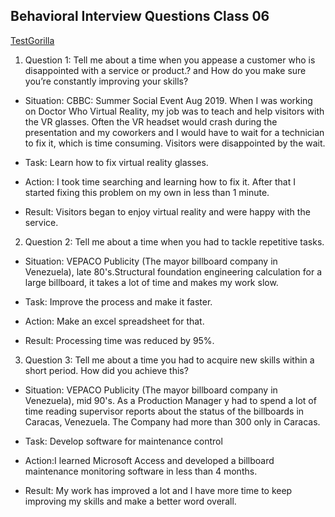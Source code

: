 ## Behavioral Interview Questions Class 06

[TestGorilla](https://www.testgorilla.com/blog/behavioral-interview-questions/?utm_term=&utm_campaign=Performance+Max+%7C+UK&utm_source=google&utm_medium=cpc&hsa_acc=4932434860&hsa_cam=13377004217&hsa_grp=&hsa_ad=&hsa_src=x&hsa_tgt=&hsa_kw=&hsa_mt=&hsa_net=adwords&hsa_ver=3&gclid=CjwKCAjw586hBhBrEiwAQYEnHaVcB9iXm3td8Cef4rRwKYdRxqBTXYCrbq9Vlq_OQL1_W2XaJk0XQBoC4zEQAvD_BwE)

1. Question 1: Tell me about a time when you appease a customer who is disappointed with a service or product.?  and How do you make sure you’re constantly improving your skills?

- Situation: CBBC: Summer Social Event Aug 2019. When I was working on Doctor Who Virtual Reality, my job was to teach and help visitors with the VR glasses. Often the VR headset would crash during the presentation and my coworkers and I would have to wait for a technician to fix it, which is time consuming. Visitors were disappointed by the wait.

- Task: Learn how to fix virtual reality glasses.

- Action:  I took time searching and learning how to fix it. After that I started fixing this problem on my own in less than 1 minute.

- Result: Visitors began to enjoy virtual reality and were happy with the service.

2. Question 2: Tell me about a time when you had to tackle repetitive tasks.

- Situation: VEPACO Publicity (The mayor billboard company in Venezuela), late 80's.Structural foundation engineering calculation for a large billboard, it takes a lot of time and makes my work slow.

- Task: Improve the process and make it faster.

- Action: Make an excel spreadsheet for that.

- Result: Processing time was reduced by 95%.

3. Question 3: Tell me about a time you had to acquire new skills within a short period. How did you achieve this?

- Situation: VEPACO Publicity (The mayor billboard company in Venezuela), mid 90's. As a Production Manager y had to spend a lot of time reading supervisor reports about the status of the billboards in Caracas, Venezuela. The Company had more than 300 only in Caracas.

- Task: Develop software for maintenance control

- Action:I learned Microsoft Access and developed a billboard maintenance monitoring software in less than 4 months.

- Result: My work has improved a lot and I have more time to keep improving my skills and make a better word overall.
